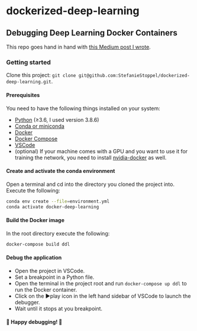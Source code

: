 # dockerized-deep-learning
## Debugging Deep Learning Docker Containers
This repo goes hand in hand with [this Medium post I wrote]().

### Getting started
Clone this project: `git clone git@github.com:StefanieStoppel/dockerized-deep-learning.git`.

#### Prerequisites
You need to have the following things installed on your system:

- [Python](https://www.python.org/downloads/) (≥3.6, I used version 3.8.6)
- [Conda or miniconda](https://docs.conda.io/projects/conda/en/latest/user-guide/install/download.html)
- [Docker](https://www.docker.com/get-started)
- [Docker Compose](https://docs.docker.com/compose/install/)
- [VSCode](https://code.visualstudio.com/Download)
- (optional) If your machine comes with a GPU and you want to use it for training the network, 
you need to install [nvidia-docker](https://github.com/NVIDIA/nvidia-docker) as well.

#### Create and activate the conda environment
Open a terminal and cd into the directory you cloned the project into.
Execute the following:
```bash
conda env create --file=environment.yml
conda activate docker-deep-learning
```

#### Build the Docker image
In the root directory execute the following:
```bash
docker-compose build ddl
```

#### Debug the application
- Open the project in VSCode.
- Set a breakpoint in a Python file.
- Open the terminal in the project root and run `docker-compose up ddl` to run the Docker container.
- Click on the ▶️play icon in the left hand sidebar of VSCode to launch the debugger.
- Wait until it stops at you breakpoint.

#### 🐛️ Happy debugging! 🐛️